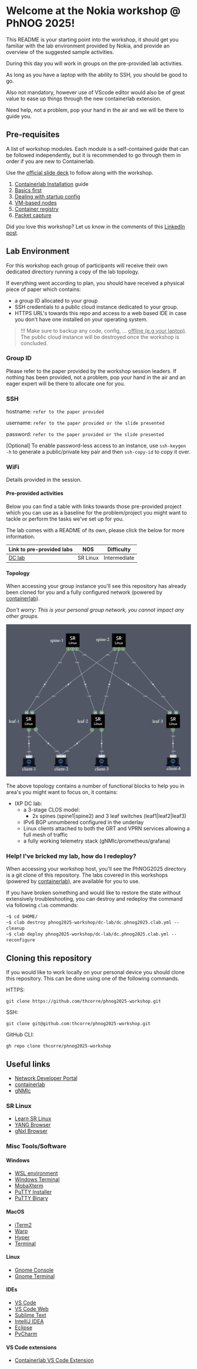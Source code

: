 # Welcome at the Nokia workshop @ PhNOG 2025!

This README is your starting point into the workshop, it should get you familiar with the lab environment provided by Nokia, and provide an overview of the suggested sample activities.

During this day you will work in groups on the pre-provided lab activities.

As long as you have a laptop with the ability to SSH, you should be good to go. 

Also not mandatory, however use of VScode editor would also be of great value to ease up things through the new containerlab extension.   

Need help, not a problem, pop your hand in the air and we will be there to guide you. 

## Pre-requisites
A list of workshop modules. Each module is a self-contained guide that can be followed independently, but it is recommended to go through them in order if you are new to Containerlab.

Use the [official slide deck]((https://gitlabe2.ext.net.nokia.com/thcorre/phnog25/-/blob/main/Containerlab_PhNOG_2025_Workshop_-_Draft.pdf)) to follow along with the workshop.

1. [Containerlab Installation](05-install/README.md) guide
2. [Basics first](10-basics/README.md)
3. [Dealing with startup config](15-startup/README.md)
4. [VM-based nodes](20-vm/README.md)
5. [Container registry](30-registry/README.md)
6. [Packet capture](40-packet-capture/README.md)

Did you love this workshop? Let us know in the comments of this [LinkedIn post](https://www.linkedin.com/posts/thomascorre_datacenter-netdevops-networkautomation-activity-7342728809596538880-dCNJ).

## Lab Environment
For this workshop each group of participants will receive their own dedicated directory running a copy of the lab topology.

If everything went according to plan, you should have received a physical piece of paper which contains:
- a group ID allocated to your group
- SSH credentials to a public cloud instance dedicated to your group. 
- HTTPS URL's towards this repo and access to a web based IDE in case you don't have one installed on your operating system.

> !!! Make sure to backup any code, config, ... <u> offline (e.g your laptop)</u>.
> The public cloud instance will be destroyed once the workshop is concluded.</p>

### Group ID

Please refer to the paper provided by the workshop session leaders. If nothing has been provided, not a problem, pop your hand in the air and an eager expert will be there to allocate one for you. 

### SSH

hostname: `refer to the paper provided `

username: `refer to the paper provided or the slide presented`

password: `refer to the paper provided or the slide presented`

[Optional] To enable password-less access to an instance, use `ssh-keygen -h` to generate a public/private key pair and then `ssh-copy-id` to copy it over.

### WiFi

Details provided in the session.


#### Pre-provided activities

Below you can find a table with links towards those pre-provided project which you can use as a baseline for the problem/project you might want to tackle or perform the tasks we've set up for you.

The lab comes with a README of its own, please click the below for more information.

| Link to pre-provided labs | NOS | Difficulty |
| --- | --- | --- |
| [DC lab](./dc-lab) | SR Linux | Intermediate |

#### Topology

When accessing your group instance you'll see this repository has already been cloned for you and a fully configured network (powered by [containerlab](https://www.containerlab.dev)).

*Don't worry: This is your personal group network, you cannot impact any other groups.*

![topology](./phnog2025-workshop-topology.png)

The above topology contains a number of functional blocks to help you in area's you might want to focus on, it contains:

- IXP DC lab:
  - a 3-stage CLOS model:
    - 2x spines (spine1|spine2) and 3 leaf switches (leaf1|leaf2|leaf3)
  - IPv6 BGP unnumbered configured in the underlay
  - Linux clients attached to both the GRT and VPRN services allowing a full mesh of traffic
  - a fully working telemetry stack (gNMIc/prometheus/grafana)
 
### Help! I've bricked my lab, how do I redeploy? 

When accessing your workshop host, you'll see the PhNOG2025 directory is a git clone of this repository.
The labs covered in this workshops (powered by [containerlab](https://www.containerlab.dev)), are available for you to use.

If you have broken something and would like to restore the state without extensively troubleshooting, you can destroy and redeploy the command via following `clab` commands:

``` 
~$ cd $HOME/
~$ clab destroy phnog2025-workshop/dc-lab/dc.phnog2025.clab.yml --cleanup
~$ clab deploy phnog2025-workshop/dc-lab/dc.phnog2025.clab.yml --reconfigure
```

## Cloning this repository

If you would like to work locally on your personal device you should clone this repository. This can be done using one of the following commands.

HTTPS:
```
git clone https://github.com/thcorre/phnog2025-workshop.git
```

SSH:
```
git clone git@github.com:thcorre/phnog2025-workshop.git
```

GitHub CLI:
```
gh repo clone thcorre/phnog2025-workshop
```

## Useful links

* [Network Developer Portal](https://network.developer.nokia.com/)
* [containerlab](https://containerlab.dev/)
* [gNMIc](https://gnmic.openconfig.net/)

### SR Linux

* [Learn SR Linux](https://learn.srlinux.dev/)
* [YANG Browser](https://yang.srlinux.dev/)
* [gNxI Browser](https://gnxi.srlinux.dev/)

### Misc Tools/Software
#### Windows

* [WSL environment](https://learn.microsoft.com/en-us/windows/wsl/install)
* [Windows Terminal](https://apps.microsoft.com/store/detail/windows-terminal/9N0DX20HK701)
* [MobaXterm](https://mobaxterm.mobatek.net/download.html)
* [PuTTY Installer](https://the.earth.li/~sgtatham/putty/latest/w64/putty-64bit-0.78-installer.msi)
* [PuTTY Binary](https://the.earth.li/~sgtatham/putty/latest/w64/putty.exe)


#### MacOS

* [iTerm2](https://iterm2.com/downloads/stable/iTerm2-3_4_19.zip)
* [Warp](https://app.warp.dev/get_warp)
* [Hyper](https://hyper.is/)
* [Terminal](https://support.apple.com/en-gb/guide/terminal/apd5265185d-f365-44cb-8b09-71a064a42125/mac)

#### Linux

* [Gnome Console](https://apps.gnome.org/en/app/org.gnome.Console/)
* [Gnome Terminal](https://help.gnome.org/users/gnome-terminal/stable/)

#### IDEs

* [VS Code](https://code.visualstudio.com/Download)
* [VS Code Web](https://vscode.dev/)
* [Sublime Text](https://www.sublimetext.com/download)
* [IntelliJ IDEA](https://www.jetbrains.com/idea/download/)
* [Eclipse](https://www.eclipse.org/downloads/)
* [PyCharm](https://www.jetbrains.com/pycharm/download)

#### VS Code extensions

* [Containerlab VS Code Extension](https://containerlab.dev/manual/vsc-extension/)
 
